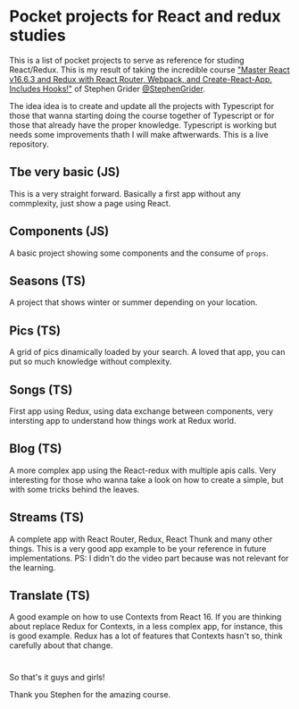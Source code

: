 # Pocket projects for React and redux studies

This is a list of pocket projects to serve as reference for studing React/Redux. This is my result of taking the incredible course ["Master React v16.6.3 and Redux with React Router, Webpack, and Create-React-App. Includes Hooks!"](https://www.udemy.com/course/react-redux) of Stephen Grider [@StephenGrider](https://github.com/StephenGrider).

The idea idea is to create and update all the projects with Typescript for those that wanna starting doing the course together of Typescript or for those that already have the proper knowledge. Typescript is working but needs some improvements thath I will make aftwerwards. This is a live repository.

## Tbe very basic (JS)
This is a very straight forward. Basically a first app without any commplexity, just show a page using React.

## Components (JS)
A basic project showing some components and the consume of `props`.

## Seasons (TS)
A project that shows winter or summer depending on your location.

## Pics (TS)
A grid of pics dinamically loaded by your search. A loved that app, you can put so much knowledge without complexity.

## Songs (TS)
First app using Redux, using data exchange between components, very intersting app to understand how things work at Redux world.

## Blog (TS)
A more complex app using the React-redux with multiple apis calls. Very interesting for those who wanna take a look on how to create a simple, but with some tricks behind the leaves.

## Streams (TS)
A complete app with React Router, Redux, React Thunk and many other things. This is a very good app example to be your reference in future implementations. PS: I didn't do the video part because was not relevant for the learning.

## Translate (TS)
A good example on how to use Contexts from React 16. If you are thinking about replace Redux for Contexts, in a less complex app, for instance, this is good example. Redux has a lot of features that Contexts hasn't so, think carefully about that change.

#
So that's it guys and girls!

Thank you Stephen for the amazing course.
